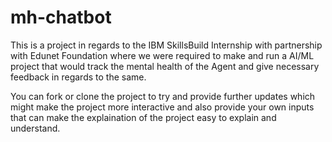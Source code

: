 # mh-chatbot

This is a project in regards to the IBM SkillsBuild Internship with partnership with Edunet Foundation where we were required to make and run a AI/ML project that would track the mental health of the Agent and give necessary feedback in regards to the same.

You can fork or clone the project to try and provide further updates which might make the project more interactive and also provide your own inputs that can make the explaination of the project easy to explain and understand.
